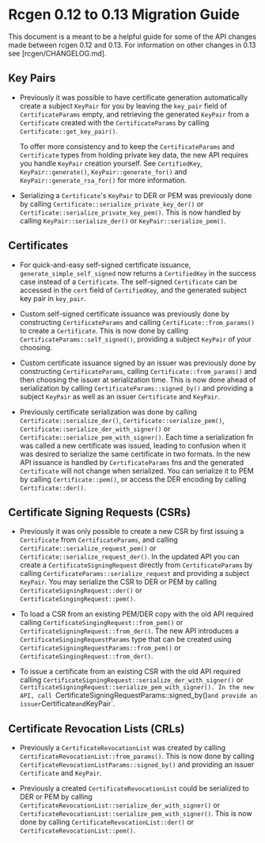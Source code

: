 # Rcgen 0.12 to 0.13 Migration Guide

This document is a meant to be a helpful guide for some of the API changes made
between rcgen 0.12 and 0.13. For information on other changes in 0.13 see
[rcgen/CHANGELOG.md].

## Key Pairs

* Previously it was possible to have certificate generation automatically create
  a subject `KeyPair` for you by leaving the `key_pair` field of
  `CertificateParams` empty, and retrieving the generated `KeyPair` from
  a `Certificate` created with the `CertificateParams` by calling
  `Certificate::get_key_pair()`.

  To offer more consistency and to keep the `CertificateParams` and `Certificate`
  types from holding private key data, the new API requires you handle `KeyPair`
  creation yourself. See `CertifiedKey`, `KeyPair::generate()`,
  `KeyPair::generate_for()` and `KeyPair::generate_rsa_for()` for more information.

* Serializing a `Certificate`'s `KeyPair` to DER or PEM was previously done by
  calling `Certificate::serialize_private_key_der()` or
  `Certificate::serialize_private_key_pem()`. This is now handled by calling
  `KeyPair::serialize_der()` or `KeyPair::serialize_pem()`.

## Certificates

* For quick-and-easy self-signed certificate issuance,
  `generate_simple_self_signed` now returns a `CertifiedKey` in the success case
  instead of a `Certificate`. The self-signed `Certificate` can be accessed in
  the `cert` field of `CertifiedKey`, and the generated subject key pair in
  `key_pair`.

* Custom self-signed certificate issuance was previously done by
  constructing `CertificateParams` and calling `Certificate::from_params()` to
  create a `Certificate`. This is now done by calling
  `CertificateParams::self_signed()`, providing a subject `KeyPair` of your
  choosing.

* Custom certificate issuance signed by an issuer was previously done by
  constructing `CertificateParams`, calling `Certificate::from_params()` and
  then choosing the issuer at serialization time. This is now done ahead of
  serialization by calling `CertificateParams::signed_by()` and providing
  a subject `KeyPair` as well as an issuer `Certificate` and `KeyPair`.

* Previously certificate serialization was done by calling
  `Certificate::serialize_der()`, `Certificate::serialize_pem()`,
  `Certificate::serialize_der_with_signer()` or
  `Certificate::serialize_pem_with_signer()`. Each time a serialization fn was
  called a new certificate was issued, leading to confusion when it was desired
  to serialize the same certificate in two formats. In the new API issuance is
  handled by `CertificateParams` fns and the generated `Certificate` will not change
  when serialized. You can serialize it to PEM by calling `Certificate::pem()`,
  or access the DER encoding by calling `Certificate::der()`.

## Certificate Signing Requests (CSRs)

* Previously it was only possible to create a new CSR by first issuing
  a `Certificate` from `CertificateParams`, and calling
  `Certificate::serialize_request_pem()` or
  `Certificate::serialize_request_der()`. In the updated API you can create
  a `CertificateSigningRequest` directly from `CertificateParams` by calling
  `CertificateParams::serialize_request` and providing a subject `KeyPair`. You
  may serialize the CSR to DER or PEM by calling
  `CertificateSigningRequest::der()` or `CertificateSingingRequest::pem()`.

* To load a CSR from an existing PEM/DER copy with the old API required
  calling `CertificateSingingRequest::from_pem()` or
  `CertificateSigningRequest::from_der()`. The new API introduces
  a `CertificateSingingRequestParams` type that can be created using
  `CertificateSigningRequestParams::from_pem()` or
  `CertificateSingingRequest::from_der()`.

* To issue a certificate from an existing CSR with the old API required calling
  `CertificateSigningRequest::serialize_der_with_signer()` or
  `CertificateSigningRequest::serialize_pem_with_signer(). In the new API, call
  `CertificateSigningRequestParams::signed_by()` and provide an issuer
  `Certificate` and `KeyPair`.

## Certificate Revocation Lists (CRLs)

* Previously a `CertificateRevocationList` was created by calling
  `CertificateRevocationList::from_params()`. This is now done by calling
  `CertificateRevocationListParams::signed_by()` and providing an issuer
  `Certificate` and `KeyPair`.

* Previously a created `CertificateRevocationList` could be serialized to DER or
  PEM by calling `CertificateRevocationList::serialize_der_with_signer()` or
  `CertificateRevocationList::serialize_pem_with_signer()`. This is now done by
  calling `CertificateRevocationList::der()` or
  `CertificateRevocationList::pem()`.
